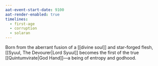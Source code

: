 ```yaml
---
aat-event-start-date: 9100
aat-render-enabled: true
timelines:
  - first-age
  - corruption
  - solaran
---
```


Born from the aberrant fusion of a [[divine soul]] and star-forged flesh, [[Syuul, The Devourer|Lord Syuul]] becomes the first of the true [[Quintumvirate|God Hand]]—a being of entropy and godhood.
